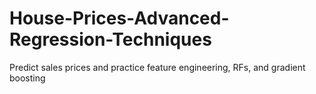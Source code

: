 # House-Prices-Advanced-Regression-Techniques
Predict sales prices and practice feature engineering, RFs, and gradient boosting 

